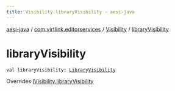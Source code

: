 ```yaml
---
title: Visibility.libraryVisibility - aesi-java
---
```


[aesi-java](../../index.html) / [com.virtlink.editorservices](../index.html) / [Visibility](index.html) / [libraryVisibility](.)

# libraryVisibility

`val libraryVisibility: `[`LibraryVisibility`](../-library-visibility/index.html)

Overrides [IVisibility.libraryVisibility](../-i-visibility/library-visibility.html)

